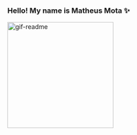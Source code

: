 ### Hello! My name is Matheus Mota ✨


<img src="https://64.media.tumblr.com/77ab682a38d6280996cfad5bb71307fe/12ceb8f31b4c803b-22/s400x600/9baaf69b7b44cf0468f5514f22adc924bc7ac7c7.gifv" width="240" alt="gif-readme" border="0">

